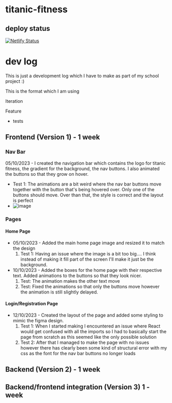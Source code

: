 ﻿# titanic-fitness

## deploy status

[![Netlify Status](https://api.netlify.com/api/v1/badges/f0565ff7-3544-4bc9-a941-9a1759e3f615/deploy-status)](https://app.netlify.com/sites/titanic-fitness/deploys)

# dev log

This is just a development log which I have to make as part of my school project :)

This is the format which I am using

Iteration

Feature

- tests

## Frontend (Version 1) - 1 week

### Nav Bar

05/10/2023 - I created the navigation bar which contains the logo for titanic fitness, the gradient for the background, the nav buttons. I also animated the buttons so that they grow on hover.

- Test 1: The animations are a bit weird where the nav bar buttons move together with the button that's being hovered over. Only one of the buttons should move. Over than that, the style is correct and the layout is perfect
- ![image](https://github.com/j-koziel/titanic-fitness/assets/68497216/9c9369be-afb2-475c-899c-2b42ee208bbf)

### Pages

#### Home Page

- 05/10/2023 - Added the main home page image and resized it to match the design
  1. Test 1: Having an issue where the image is a bit too big.... I think instead of making it fill part of the screen I'll make it just be the background.
- 10/10/2023 - Added the boxes for the home page with their respective text. Added animations to the buttons so that they look nicer.
  1. Test: The animation makes the other text move
  2. Test: Fixed the animations so that only the buttons move however the animation is still slightly delayed.

#### Login/Registration Page

- 12/10/2023 - Created the layout of the page and added some styling to mimic the figma design.
  1. Test 1: When I started making I encountered an issue where React would get confused with all the imports so I had to basically start the page from scratch as this seemed like the only possible solution
  2. Test 2: After that I managed to make the page with no issues however there has clearly been some kind of structural error with my css as the font for the nav bar buttons no longer loads 

## Backend (Version 2) - 1 week

## Backend/frontend integration (Version 3) 1 - week
